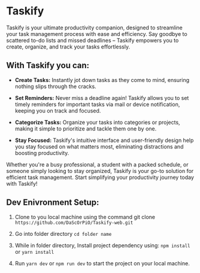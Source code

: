 # Taskify

Taskify is your ultimate productivity companion, designed to streamline your task management process with ease and efficiency. Say goodbye to scattered to-do lists and missed deadlines – Taskify empowers you to create, organize, and track your tasks effortlessly.

## With Taskify you can: 

- **Create Tasks:** Instantly jot down tasks as they come to mind, ensuring nothing slips through the cracks.

- **Set Reminders:** Never miss a deadline again! Taskify allows you to set timely reminders for important tasks via mail or device notification, keeping you on track and focused.

- **Categorize Tasks:** Organize your tasks into categories or projects, making it simple to prioritize and tackle them one by one.

- **Stay Focused:** Taskify's intuitive interface and user-friendly design help you stay focused on what matters most, eliminating distractions and boosting productivity.


Whether you're a busy professional, a student with a packed schedule, or someone simply looking to stay organized, Taskify is your go-to solution for efficient task management. Start simplifying your productivity journey today with Taskify!


## Dev Enivronment Setup: 

1. Clone to you local machine using the command git clone `https://github.com/DaScOrPiO/Taskify-web.git`

2. Go into folder directory `cd folder name`

3. While in folder directory, Install project dependency using: `npm install` or `yarn install`

4. Run `yarn dev` or `npm run dev` to start the project on your local machine.

